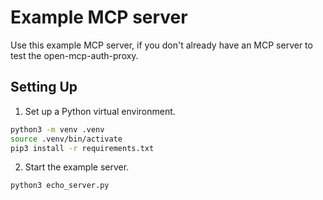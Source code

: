 # Example MCP server

Use this example MCP server, if you don't already have an MCP server to test the open-mcp-auth-proxy.

## Setting Up

1. Set up a Python virtual environment.

```bash
python3 -m venv .venv
source .venv/bin/activate
pip3 install -r requirements.txt
```
 
2. Start the example server.

```bash
python3 echo_server.py
```
